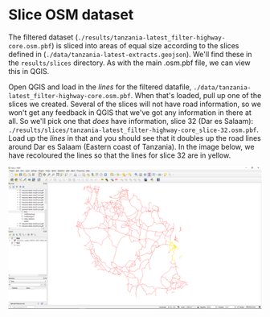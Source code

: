 # Slice OSM dataset

The filtered dataset (`./results/tanzania-latest_filter-highway-core.osm.pbf`) is sliced into areas of equal size
according to the slices defined in (`./data/tanzania-latest-extracts.geojson`).
We'll find these in the `results/slices` directory.
As with the main .osm.pbf file, we can view this in QGIS. 

Open QGIS and load in the _lines_ for the filtered datafile, `./data/tanzania-latest_filter-highway-core.osm.pbf`.
When that's loaded, pull up one of the slices we created.
Several of the slices will not have road information, so we won't get any feedback in QGIS that
we've got any information in there at all. 
So we'll pick one that _does_ have information, slice 32 (Dar es Salaam):
`./results/slices/tanzania-latest_filter-highway-core_slice-32.osm.pbf`.
Load up the _lines_ in that and you should see that it doubles up the road lines around Dar es Salaam
(Eastern coast of Tanzania).
In the image below, we have recoloured the lines so that the lines for slice 32 are in yellow.

![QGIS screenshot showing roads in red with a subsection overlaid in yellow.](../../img/QGIS-slice32.png)
